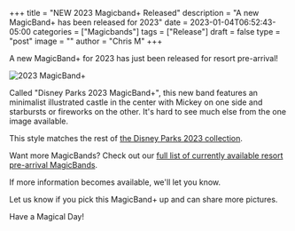 +++
title = "NEW 2023 Magicband+ Released"
description = "A new MagicBand+ has been released for 2023"
date = 2023-01-04T06:52:43-05:00
categories = ["Magicbands"]
tags = ["Release"]
draft = false
type = "post"
image = ""
author = "Chris M"
+++

A new MagicBand+ for 2023 has just been released for resort pre-arrival!

<!--more-->

![2023 MagicBand+](https://cdn-ssl.s7.dsitpr.go.com/is/image/DisneyParks/400952917812)

Called "Disney Parks 2023 MagicBand+", this new band features an minimalist
illustrated castle in the center with Mickey on one side and starbursts or
fireworks on the other. It's hard to see much else from the one image available.

This style matches the rest of [the Disney Parks 2023 collection][1].

Want more MagicBands? Check out our [full list of currently available resort
pre-arrival MagicBands][2].

If more information becomes available, we'll let you know.

Let us know if you pick this MagicBand+ up and can share more pictures.

Have a Magical Day!

[1]: https://www.shopdisney.com/collections/disney-parks-dated-collection/
[2]: https://lineleader.io/magicbands
